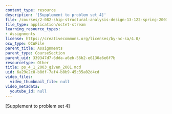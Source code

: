 ```yaml
---
content_type: resource
description: '[Supplement to problem set 4]'
file: /courses/2-082-ship-structural-analysis-design-13-122-spring-2003/6a29e2c8b8df7af4b8b945c35a02d4cd_ps_4_1_2003_given_2001.mcd
file_type: application/octet-stream
learning_resource_types:
- Assignments
license: https://creativecommons.org/licenses/by-nc-sa/4.0/
ocw_type: OCWFile
parent_title: Assignments
parent_type: CourseSection
parent_uid: 339347d7-6dda-a6eb-56b2-e6130a6e6f7b
resourcetype: Other
title: ps_4_1_2003_given_2001.mcd
uid: 6a29e2c8-b8df-7af4-b8b9-45c35a02d4cd
video_files:
  video_thumbnail_file: null
video_metadata:
  youtube_id: null
---
```

[Supplement to problem set 4]